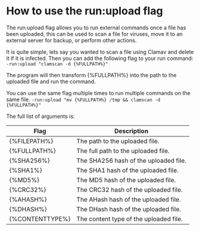 # How to use the run:upload flag
The run:upload flag allows you to run external commands once a file has been uploaded, this can be used to scan a file for viruses, move it to an external server for backup, or perform other actions.

It is quite simple, lets say you wanted to scan a file using Clamav and delete it if it is infected. Then you can add the following flag to your run command: ```-run:upload "clamscan -d {%FULLPATH%}"```

The program will then transform {%FULLPATH%} into the path to the uploaded file and run the command.

You can use the same flag multiple times to run multiple commands on the same file.
```-run:upload "mv {%FULLPATH%} /tmp && clamscan -d {%FULLPATH%}"```

The full list of arguments is:

| Flag | Description |
| --- | --- |
| {%FILEPATH%} | The path to the uploaded file. |
| {%FULLPATH%} | The full path to the uploaded file. |
| {%SHA256%} | The SHA256 hash of the uploaded file. |
| {%SHA1%} | The SHA1 hash of the uploaded file. |
| {%MD5%} | The MD5 hash of the uploaded file. |
| {%CRC32%} | The CRC32 hash of the uploaded file. |
| {%AHASH%} | The AHash hash of the uploaded file. |
| {%DHASH%} | The DHash hash of the uploaded file. |
| {%CONTENTTYPE%} | The content type of the uploaded file. |